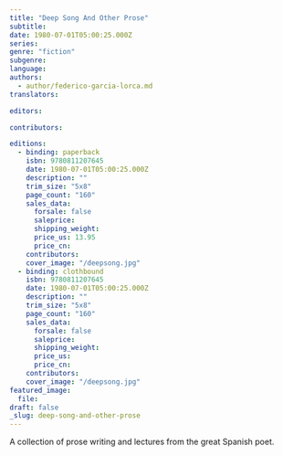 ```yaml
---
title: "Deep Song And Other Prose"
subtitle:
date: 1980-07-01T05:00:25.000Z
series:
genre: "fiction"
subgenre:
language:
authors:
  - author/federico-garcia-lorca.md
translators:

editors:

contributors:

editions:
  - binding: paperback
    isbn: 9780811207645
    date: 1980-07-01T05:00:25.000Z
    description: ""
    trim_size: "5x8"
    page_count: "160"
    sales_data:
      forsale: false
      saleprice:
      shipping_weight:
      price_us: 13.95
      price_cn:
    contributors:
    cover_image: "/deepsong.jpg"
  - binding: clothbound
    isbn: 9780811207645
    date: 1980-07-01T05:00:25.000Z
    description: ""
    trim_size: "5x8"
    page_count: "160"
    sales_data:
      forsale: false
      saleprice:
      shipping_weight:
      price_us:
      price_cn:
    contributors:
    cover_image: "/deepsong.jpg"
featured_image:
  file:
draft: false
_slug: deep-song-and-other-prose
---
```


A collection of prose writing and lectures from the great Spanish poet.

